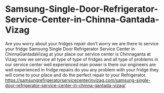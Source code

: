 # Samsung-Single-Door-Refrigerator-Service-Center-in-Chinna-Gantada-Vizag
Are  you worry about your fridges repair don’t worry we are there to service your fridge  Samsung Single Door Refrigerator Service Center in ChinnaGantadaVizag at your place  our service center is Chinnaganta at Vizag now we service all type of type of fridges and all type of problems in our service center well experienced man power is there  our engineers are well experienced in fridge repairs do you any problem with your fridge they will come to your place and do the perfect repair to your Refrigerator. https://samsungrefrigeratorservicecenterinvizag.com/samsung-single-door-refrigerator-service-center-in-chinna-gantada-vizag/
